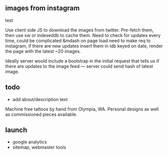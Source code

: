 ## images from instagram

test

Use client side JS to download the images from twitter. Pre-fetch them, then use sw or indexeddb to cache them. Need to check for updates every time, could be complicated &mdash on page load need to make req to instagram, if there are new updates insert them in idb keyed on date, render the page with the latest ~20 images.

Ideally server would include a bootstrap in the initial request that tells us if there are updates to the image feed &mdash; server could send hash of latest image.

## todo

* add about/description text

Machine free tattoos by hand from Olympia, WA. Personal designs as well as commissioned pieces available. 

## launch
* google analytics
* sitemap, webmaster tools
